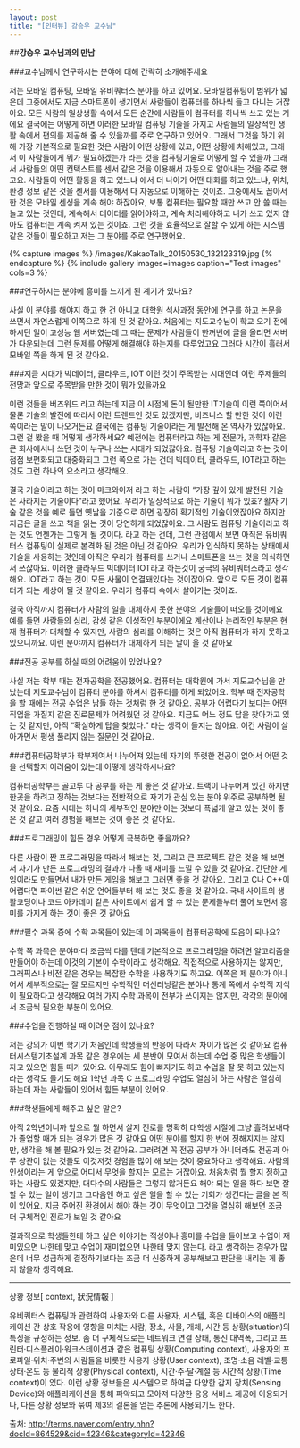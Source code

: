 ```yaml
---
layout: post
title: "[인터뷰] 강승우 교수님"
---
```

##**강승우 교수님과의 만남**




###교수님께서 연구하시는 분야에 대해 간략히 소개해주세요


저는 모바일 컴퓨팅, 모바일 유비쿼터스 분야를 하고 있어요. 모바일컴퓨팅이 범위가 넓은데 그중에서도 지금 스마트폰이 생기면서 사람들이 컴퓨터를 하나씩 들고 다니는 거잖아요. 모든 사람의 일상생활 속에서 모든 순간에 사람들이 컴퓨터를 하나씩 쓰고 있는 거에요 결국에는 어떻게 하면 이러한 모바일 컴퓨팅 기술을 가지고 사람들의 일상적인 생활 속에서 편의를 제공해 줄 수 있을까를 주로 연구하고 있어요. 그래서 그것을 하기 위해 가장 기본적으로 필요한 것은 사람이 어떤 상황에 있고, 어떤 상황에 처해있고, 그래서 이 사람들에게 뭐가 필요하겠는가 라는 것을 컴퓨팅기술로 어떻게 할 수 있을까 그래서 사람들의 어떤 컨택스트를 센서 같은 것을 이용해서 자동으로 알아내는 것을 주로 했고요. 사람들이 어떤 활동을 하고 있느냐 에서 더 나아가 어떤 대화를 하고 있느냐, 위치, 환경 정보 같은 것을 센서를 이용해서 다 자동으로 이해하는 것이죠.
그중에서도 꼽아서 한 것은 모바일 센싱을 계속 해야 하잖아요, 보통 컴퓨터는 필요할 때만 쓰고 안 쓸 때는 놀고 있는 것인데, 계속해서 데이터를 읽어야하고, 계속 처리해야하고 내가 쓰고 있지 않아도 컴퓨터는 계속 켜져 있는 것이죠. 그런 것을 효율적으로 잘할 수 있게 하는 시스템 같은 것들이 필요하고 저는 그 분야를 주로 연구했어요.


{% capture images %}
	/images/KakaoTalk_20150530_132123319.jpg
{% endcapture %}
{% include gallery images=images caption="Test images" cols=3 %}


###연구하시는 분야에 흥미를 느끼게 된 계기가 있나요?


 사실 이 분야를 해야지 하고 한 건 아니고 대학원 석사과정 동안에 연구를 하고 논문을 쓰면서 자연스럽게 이쪽으로 하게 된 것 같아요. 처음에는 지도교수님이 학교 오기 전에 하시던 일이 고성능 웹 서버였는데 그 때는 문제가 사람들이 한꺼번에 글을 올리면 서버가 다운되는데 그런 문제를 어떻게 해결해야 하는지를 다루었고요 그러다 시간이 흘러서 모바일 쪽을 하게 된 것 같아요.



###지금 시대가 빅데이터, 클라우드, IOT 이런 것이 주목받는 시대인데 이런 주제들의 전망과 앞으로 주목받을 만한 것이 뭐가 있을까요

이런 것들을 버즈워드 라고 하는데 지금 이 시점에 돈이 될만한 IT기술이 이런 쪽이어서 물론 기술의 발전에 따라서 이런 트렌드인 것도 있겠지만, 비즈니스 할 만한 것이 이런 쪽이라는 말이 나오거든요 결국에는 컴퓨팅 기술이라는 게 발전해 온 역사가 있잖아요. 그런 걸 봤을 때 어떻게 생각하세요? 예전에는 컴퓨터라고 하는 게 전문가, 과학자 같은 큰 회사에서나 쓰던 것이 누구나 쓰는 시대가 되었잖아요. 컴퓨팅 기술이라고 하는 것이 점점 보편화되고 대중화되고 그런 쪽으로 가는 건데 빅데이터, 클라우드, IOT라고 하는것도 그런 하나의 요소라고 생각해요. 


 결국 기술이라고 하는 것이 마크와이저 라고 하는 사람이 “가장 깊이 있게 발전된 기술은 사라지는 기술이다”라고 했어요. 우리가 일상적으로 하는 기술이 뭐가 있죠? 활자 기술 같은 것을 예로 들면 옛날을 기준으로 하면 굉장히 획기적인 기술이었잖아요 하지만 지금은 글을 쓰고 책을 읽는 것이 당연하게 되었잖아요. 그 사람도 컴퓨팅 기술이라고 하는 것도 언젠가는 그렇게 될 것이다. 라고 하는 건데, 그런 관점에서 보면 아직은 유비쿼터스 컴퓨팅이 실제로 본격화 된 것은 아닌 것 같아요. 우리가 인식하지 못하는 상태에서 기술을 사용하는 것인데 아직은 우리가 컴퓨터를 쓰거나 스마트폰을 쓰는 것을 의식하면서 쓰잖아요. 이러한 클라우드 빅데이터 IOT라고 하는것이 궁극의 유비쿼터스라고 생각해요. IOT라고 하는 것이 모든 사물이 연결돼있다는 것이잖아요. 
앞으로 모든 것이 컴퓨터가 되는 세상이 될 것 같아요. 우리가 컴퓨터 속에서 살아가는 것이죠.


 결국 아직까지 컴퓨터가 사람의 일을 대체하지 못한 분야의 기술들이 떠오를 것이에요 예를 들면 사람들의 심리, 감성 같은 이성적인 부분이에요 계산이나 논리적인 부분은 현재 컴퓨터가 대체할 수 있지만, 사람의 심리를 이해하는 것은 아직 컴퓨터가 하지 못하고 있으니까요. 이런 분야까지 컴퓨터가 대체하게 되는 날이 올 것 같아요



###전공 공부를 하실 때의 어려움이 있었나요?


 사실 저는 학부 때는 전자공학을 전공했어요. 컴퓨터는 대학원에 가서 지도교수님을 만났는데 지도교수님이 컴퓨터 분야를 하셔서 컴퓨터를 하게 되었어요. 학부 때 전자공학을 할 때에는 전공 수업은 남들 하는 것처럼 한 것 같아요. 공부가 어렵다기 보다는 어떤 직업을 가질지 같은 진로문제가 어려웠던 것 같아요. 지금도 어느 정도 답을 찾아가고 있는 것 같지만, 아직 “확실하게 답을 찾았다.” 라는 생각이 들지는 않아요. 이건 사람이 살아가면서 평생 풀리지 않는 질문인 것 같아요.



###컴퓨터공학부가 학부제여서 나누어져 있는데 자기의 뚜렷한 전공이 없어서 어떤 것을 선택할지 어려움이 있는데 어떻게 생각하시나요?


컴퓨터공학부는 골고루 다 공부를 하는 게 좋은 것 같아요. 트랙이 나누어져 있긴 하지만 한곳을 하려고 정하는 것보다는 전반적으로 자기가 관심 있는 분야 위주로 공부하면 될 것 같아요. 요즘 시대는 하나의 세부적인 분야만 아는 것보다 폭넓게 알고 있는 것이 좋은 것 같고 여러 경험을 해보는 것이 좋은 것 같아요.



###프로그래밍이 힘든 경우 어떻게 극복하면 좋을까요?


다른 사람이 짠 프로그래밍을 따라서 해보는 것, 그리고 큰 프로젝트 같은 것을 해 보면서 자기가 만든 프로그래밍의 결과가 나올 때 재미를 느낄 수 있을 것 같아요. 간단한 게임이라도 만들면서 내가 만든 게임을 해보고 그러면 좋을 것 같아요. 그리고 C나 C++이 어렵다면 파이썬 같은 쉬운 언어들부터 해 보는 것도 좋을 것 같아요. 국내 사이트의 생활코딩이나 코드 아카데미 같은 사이트에서 쉽게 할 수 있는 문제들부터 풀어 보면서 흥미를 가지게 하는 것이 좋은 것 같아요



###필수 과목 중에 수학 과목들이 있는데 이 과목들이 컴퓨터공학에 도움이 되나요?


수학 쪽 과목은 분야마다 조금씩 다를 텐데 기본적으로 프로그래밍을 하려면 알고리즘을 만들어야 하는데 이것의 기본이 수학이라고 생각해요. 직접적으로 사용하지는 않지만, 그래픽스나 비전 같은 경우는 복잡한 수학을 사용하기도 하고요. 이쪽은 제 분야가 아니어서 세부적으로는 잘 모르지만 수학적인 머신러닝같은 분야나 통계 쪽에서 수학적 지식이 필요하다고 생각해요 여러 가지 수학 과목이 전부가 쓰이지는 않지만, 각각의 분야에서 조금씩 필요한 부분이 있어요.




###수업을 진행하실 때 어려운 점이 있나요?


저는 강의가 이번 학기가 처음인데 학생들의 반응에 따라서 차이가 많은 것 같아요 컴퓨터시스템기초설계 과목 같은 경우에는 세 분반이 모여서 하는데 수업 중 많은 학생들이 자고 있으면 힘들 때가 있어요. 아무래도 힘이 빠지기도 하고 수업을 잘 못 하고 있는지 라는 생각도 들기도 해요 1학년 과목 C 프로그래밍 수업도 열심히 하는 사람은 열심히 하는데 자는 사람들이 있어서 힘든 부분이 있어요.




###학생들에게 해주고 싶은 말은?



아직 2학년이니까 앞으로 뭘 하면서 살지 진로를 명확히 대학생 시절에 그냥 흘려보내다가 졸업할 때가 되는 경우가 많은 것 같아요 어떤 분야를 할지 한 번에 정해지지는 않지만, 생각을 해 볼 필요가 있는 것 같아요. 그러려면 꼭 전공 공부가 아니더라도 전공과 아무 상관이 없는 것들도 이것저것 경험을 많이 해 보는 것이 중요하다고 생각해요. 사람의 인생이라는 게 앞으로 어디서 무엇을 할지는 모르는 거잖아요. 처음처럼 뭘 할지 정하고 하는 사람도 있겠지만, 대다수의 사람들은 그렇지 않거든요 해야 되는 일을 하다 보면 잘할 수 있는 일이 생기고 그다음엔 하고 싶은 일을 할 수 있는 기회가 생긴다는 글을 본 적이 있어요. 
지금 주어진 환경에서 해야 하는 것이 무엇이고 그것을 열심히 해보면 조금 더 구체적인 진로가 보일 것 같아요

결과적으로 학생들한테 하고 싶은 이야기는 적성이나 흥미를 수업을 들어보고 수업이 재미있으면 나한테 맞고 수업이 재미없으면 나한테 맞지 않는다. 라고 생각하는 경우가 많은데 너무 성급하게 결정하기보다는 조금 더 신중하게 공부해보고 판단을 내리는 게 좋지 않을까 생각해요.


-----

상황 정보[ context, 狀況情報 ] 

유비쿼터스 컴퓨팅과 관련하여 사용자와 다른 사용자, 시스템, 혹은 디바이스의 애플리케이션 간 상호 작용에 영향을 미치는 사람, 장소, 사물, 개체, 시간 등 상황(situation)의 특징을 규정하는 정보. 좀 더 구체적으로는 네트워크 연결 상태, 통신 대역폭, 그리고 프린터·디스플레이·워크스테이션과 같은 컴퓨팅 상황(Computing context), 사용자의 프로파일·위치·주변의 사람들을 비롯한 사용자 상황(User context), 조명·소음 레벨·교통 상태·온도 등 물리적 상황(Physical context), 시간·주·달·계절 등 시간적 상황(Time context)이 있다. 이런 상황 정보들은 시스템으로 하여금 다양한 감지 장치(Sensing Device)와 애플리케이션을 통해 파악되고 모아져 다양한 응용 서비스 제공에 이용되거나, 다른 상황 정보와 묶여 제3의 결론을 얻는 추론에 사용되기도 한다.

출처: http://terms.naver.com/entry.nhn?docId=864529&cid=42346&categoryId=42346
